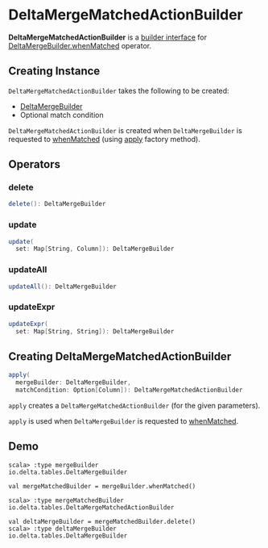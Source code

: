 # DeltaMergeMatchedActionBuilder

**DeltaMergeMatchedActionBuilder** is a [builder interface](#operators) for [DeltaMergeBuilder.whenMatched](DeltaMergeBuilder.md#whenMatched) operator.

## Creating Instance

`DeltaMergeMatchedActionBuilder` takes the following to be created:

* <span id="mergeBuilder"> [DeltaMergeBuilder](DeltaMergeBuilder.md)
* <span id="matchCondition"> Optional match condition

`DeltaMergeMatchedActionBuilder` is created when `DeltaMergeBuilder` is requested to [whenMatched](DeltaMergeBuilder.md#whenMatched) (using [apply](#apply) factory method).

## Operators

### <span id="delete"> delete

```scala
delete(): DeltaMergeBuilder
```

### <span id="update"> update

```scala
update(
  set: Map[String, Column]): DeltaMergeBuilder
```

### <span id="updateAll"> updateAll

```scala
updateAll(): DeltaMergeBuilder
```

### <span id="updateExpr"> updateExpr

```scala
updateExpr(
  set: Map[String, String]): DeltaMergeBuilder
```

## <span id="apply"> Creating DeltaMergeMatchedActionBuilder

```scala
apply(
  mergeBuilder: DeltaMergeBuilder,
  matchCondition: Option[Column]): DeltaMergeMatchedActionBuilder
```

`apply` creates a `DeltaMergeMatchedActionBuilder` (for the given parameters).

`apply` is used when `DeltaMergeBuilder` is requested to [whenMatched](DeltaMergeBuilder.md#whenMatched).

## Demo

```text
scala> :type mergeBuilder
io.delta.tables.DeltaMergeBuilder

val mergeMatchedBuilder = mergeBuilder.whenMatched()

scala> :type mergeMatchedBuilder
io.delta.tables.DeltaMergeMatchedActionBuilder

val deltaMergeBuilder = mergeMatchedBuilder.delete()
scala> :type deltaMergeBuilder
io.delta.tables.DeltaMergeBuilder
```
